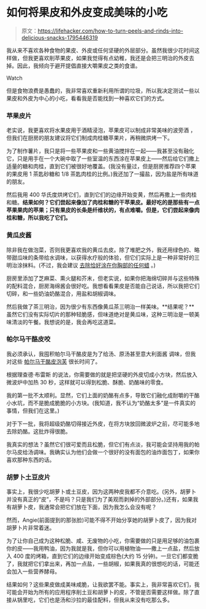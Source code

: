 # 如何将果皮和外皮变成美味的小吃

> 原文：<https://lifehacker.com/how-to-turn-peels-and-rinds-into-delicious-snacks-1795446319>

我从来不喜欢各种食物的果皮、外皮或任何坚硬的外层部分。虽然我很少花时间这样做，但我更喜欢削苹果皮，如果我觉得有点幼稚，我还是会把三明治的外皮去掉。因此，我倾向于避开提倡直接大嚼果皮之类的食谱。

Watch

但是食物浪费是愚蠢的，我非常喜欢重新利用所谓的垃圾，所以我决定测试一些以果皮和外皮为中心的小吃，看看我是否能找到一种喜欢它们的方式。

### 苹果皮片

老实说，我更喜欢将水果皮用于酒精浸泡，苹果皮可以制成非常美味的波旁酒 ，但我们在厨房的朋友建议将它们制成肉桂糖苹果片，再稍微烘烤一下。

为了制作薯片，我只是将一些苹果皮和一些黄油搅拌在一起——我甚至没有融化它，只是用手在一个大碗中取了一些室温的东西涂在苹果皮上——然后给它们撒上适量的糖和肉桂，直到它们被很好地覆盖。(我没有量过，但是厨房推荐四个苹果的果皮用 1 茶匙砂糖和 1/8 茶匙肉桂的比例。)我还加了一撮盐，因为盐是所有味道的朋友。

然后我用 400 华氏度烘烤它们，直到它们的边缘开始变黄，然后再撒上一些肉桂和糖。**结果如何？它们尝起来像加了肉桂和糖的干苹果皮。最好吃的是那些有一点苹果果肉的苹果；只有果皮的长条是纤维状的，有点难嚼。但是，它们尝起来像肉桂和糖，所以我吃了它们。**

### 黄瓜皮酱

除非我在做泡菜，否则我更喜欢我的黄瓜去皮。除了堆肥之外，我还用绿色的、略带甜瓜味的条带给水调味，以获得水疗般的体验，但它们实际上是一种非常好的三明治涂抹料。(不过，我会建议 [去除恰好涂在你胸部的任何蜡](https://www.leaf.tv/articles/how-to-get-wax-off-a-waxed-cucumber/) 。)

厨房里添加了芝麻菜、熏火腿和芥末，但老实说，如果你把海绵切碎并与这些特殊的配料混合，厨房海绵酱会很好吃。我想看看果皮是否能自己说话，所以我把它们切碎，和一些奶油奶酪混合，用盐和胡椒调味。

然后我做了茶三明治，因为很少有东西像黄瓜茶三明治一样美味。**结果呢？**虽然它们没有实际切片的那种轻脆感，但味道绝对是黄瓜味，这种三明治是一顿美味清淡的午餐。我想说的是，我会再吃这道菜。

### 帕尔马干酪皮咬

我必须承认，我囤积帕尔马干酪皮是为了给汤、原汤甚至意大利面酱 调味，但我对这些 [帕尔马干酪皮泡芙](http://lifehacker.com/turn-leftover-parmesan-rinds-into-cheese-crisps-in-30-s-1737775616#_ga=2.10500788.1858721821.1495560848-1203953178.1494430188) 很长时间了。

根据理查德·布雷斯 的说法，你需要做的就是把坚硬的外皮切成小方块，然后放入微波炉中加热 30 秒，这样就可以得到松脆、酥脆、奶酪味的零食。

我的第一批不太顺利。显然，它们上面的奶酪有点多，导致它们融化成耐嚼的干酪小水坑，而不是脆成脆脆的小方块。(我知道，我不认为“奶酪太多”是一件真实的事情，但我们在这里。)

对于下一批，我将超级奶酪切得接近外皮，在将方块放回微波炉之前，尽可能多地去除奶酪。这批炸得很脆。

我真实的想法？虽然它们很可爱而且松脆，但它们有点淡，我可能会坚持用我的帕尔马皮给汤调味。我确实认为他们会做一个很好的没有面包的油炸面包丁，如果你喜欢那种东西的话。

### 胡萝卜土豆皮片

事实上，我很少吃胡萝卜或土豆皮，因为这两种皮我都不介意吃。(另外，胡萝卜并没有真正的“皮”，不是吗？只是我们为了美观而剥掉的外部部分。)还有，如果我有胡萝卜皮，我通常会把它们放在下面，因为我怎么会没有呢？

然而，Angie(前面提到的那张脸)可能不得不开始分享她的胡萝卜皮了，因为我对胡萝卜片非常着迷。

为了让你自己成为这种松脆、咸、无废物的小吃，你需要做的只是用足够的油包裹你的皮——我用鸭油，因为我就是我，但你可以用植物油——撒上一点盐，然后放入 400 度的烤箱，直到它们的边缘开始变成棕色(大约 15 分钟)。一旦它们都变脆了，我就把它们拿出来，再加一点盐，一些胡椒，如果我真的很想吃的话，可能还会加入一些营养酵母。

结果如何？这些果皮做成美味咸脆，让我欲罢不能。事实上，我非常喜欢它们，我可能会开始为所有的应用程序削土豆和胡萝卜的皮，不管是否需要这样做。除了直接从锅里吃，它们也是汤和沙拉的最佳配料，但我从来没有吃那么多。